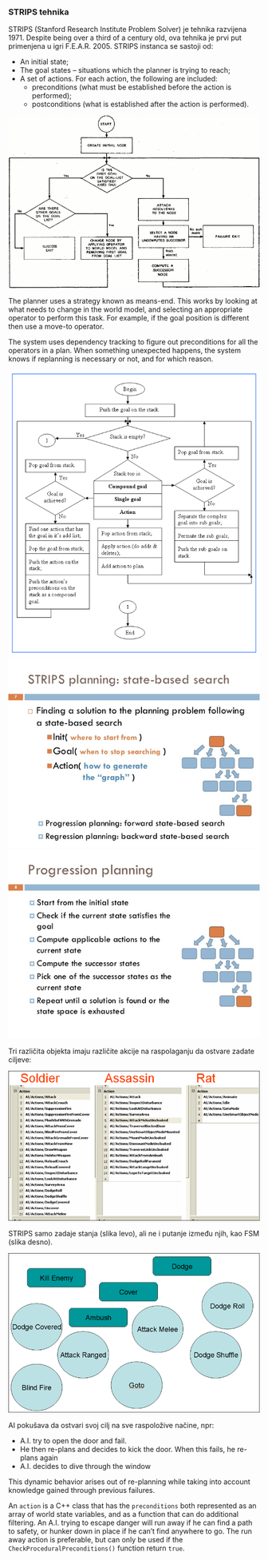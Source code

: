 ### STRIPS tehnika

STRIPS (Stanford Research Institute Problem Solver) je tehnika razvijena 1971. Despite being over a third of a century old, ova tehnika je prvi put primenjena u igri F.E.A.R. 2005. STRIPS instanca se sastoji od:

* An initial state;
* The goal states – situations which the planner is trying to reach;
* A set of actions. For each action, the following are included:
  * preconditions (what must be established before the action is performed);
  * postconditions (what is established after the action is performed).

![strips-dijagram](slike/strips-dijagram.png?row=true)

The planner uses a strategy known as means-end. This works by looking at what needs to change in the world model, and selecting an appropriate operator to perform this task. For example, if the goal position is different then use a move-to operator.

The system uses dependency tracking to figure out preconditions for all the operators in a plan. When something unexpected happens, the system knows if replanning is necessary or not, and for which reason.

![STRIPS-algorithm](slike/STRIPS-algorithm.png?row=true)
![intro-to-strips-planning](slike/intro-to-strips-planning.jpg?row=true)
![intro-to-strips-planning-02](slike/intro-to-strips-planning-02.jpg?row=true)

Tri različita objekta imaju različite akcije na raspolaganju da ostvare zadate ciljeve:

![ai-akcije](slike/ai-akcije.png?row=true)

STRIPS samo zadaje stanja (slika levo), ali ne i putanje između njih, kao FSM (slika desno).

![strips-vs-fsm](slike/strips-vs-fsm.png?row=true)

AI pokušava da ostvari svoj cilj na sve raspoložive načine, npr:
* A.I. try to open the door and fail.
* He then re-plans and decides to kick the door. When this fails, he re-plans again
* A.I. decides to dive through the window

This dynamic behavior arises out of re-planning while taking into account knowledge gained through previous failures.

An `action` is a C++ class that has the `preconditions` both represented as an array of world state variables, and as a function that can do additional filtering. An A.I. trying to escape danger will run away if he can find a path to safety, or hunker down in place if he can’t find anywhere to go. The run away action is preferable, but can only be used if the `CheckProceduralPreconditions()` function return `true`.
